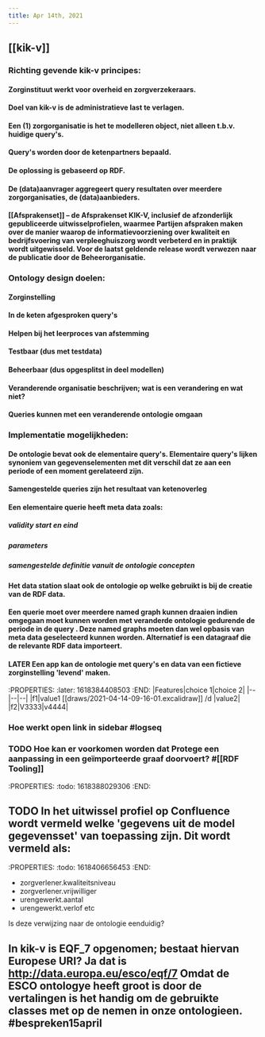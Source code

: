 ```yaml
---
title: Apr 14th, 2021
---
```


## [[kik-v]]
### Richting gevende kik-v principes:
#### Zorginstituut werkt voor overheid en zorgverzekeraars.
#### Doel van kik-v is de administratieve last te verlagen.
#### Een (1) zorgorganisatie is het te modelleren object, niet alleen t.b.v. huidige query's.
#### Query's worden door de ketenpartners bepaald.
#### De oplossing is gebaseerd op RDF.
#### De (data)aanvrager aggregeert query resultaten over meerdere zorgorganisaties, de (data)aanbieders.
#### [[Afsprakenset]] – de Afsprakenset KIK-V, inclusief de afzonderlijk gepubliceerde uitwisselprofielen, waarmee Partijen afspraken maken over de manier waarop de informatievoorziening over kwaliteit en bedrijfsvoering van verpleeghuiszorg **wordt verbeterd** en in praktijk wordt uitgewisseld. Voor de laatst geldende release wordt verwezen naar de publicatie door de Beheerorganisatie.
### Ontology design doelen:
#### Zorginstelling
#### In de keten afgesproken query's
#### Helpen bij het leerproces van afstemming
#### Testbaar (dus met testdata)
#### Beheerbaar (dus opgesplitst in deel modellen)
#### Veranderende organisatie beschrijven; wat is een verandering en wat niet?
#### Queries kunnen met een veranderende ontologie omgaan
### Implementatie mogelijkheden:
#### De ontologie bevat ook de elementaire query's. Elementaire query's lijken synoniem van gegevenselementen met dit verschil dat ze aan een periode of een moment gerelateerd zijn.
#### Samengestelde queries zijn het resultaat van ketenoverleg
#### Een elementaire querie heeft meta data zoals:
##### validity start en eind
##### parameters
##### samengestelde definitie vanuit de ontologie concepten
#### Het data station slaat ook de ontologie op welke gebruikt is bij de creatie van de RDF data.
#### Een querie moet over meerdere named graph kunnen draaien indien omgegaan moet kunnen worden met veranderde ontologie gedurende de periode in de query . Deze named graphs moeten dan wel opbasis van meta data geselecteerd kunnen worden. Alternatief is een datagraaf die de relevante RDF data importeert.
#### LATER Een app kan de ontologie met query's en data van een fictieve zorginstelling 'levend'  maken.
:PROPERTIES:
:later: 1618384408503
:END:
|Features|choice 1|choice 2|
|--|--|--|
|f1|value1 [[draws/2021-04-14-09-16-01.excalidraw]] 
/d
|value2|
|f2|V3333|v4444|
####
### Hoe werkt open link in sidebar #logseq
### TODO Hoe kan er voorkomen worden dat Protege een aanpassing in een geïmporteerde graaf doorvoert? #[[RDF Tooling]]
:PROPERTIES:
:todo: 1618388029306
:END:
###
## TODO In het uitwissel profiel op Confluence wordt vermeld welke 'gegevens uit de model gegevensset' van toepassing zijn. Dit wordt vermeld als:
:PROPERTIES:
:todo: 1618406656453
:END:
- zorgverlener.kwaliteitsniveau
- zorgverlener.vrijwilliger
- urengewerkt.aantal
- urengewerkt.verlof
etc

Is deze verwijzing naar de ontologie eenduidig?
## In kik-v is EQF_7 opgenomen; bestaat hiervan Europese URI? Ja dat is <http://data.europa.eu/esco/eqf/7> Omdat de ESCO ontologye heeft groot is door de vertalingen is het handig om de gebruikte classes met   op de nemen in onze ontologieen. #bespreken15april
##
